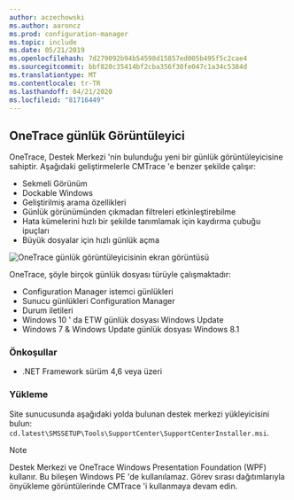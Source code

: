 ```yaml
---
author: aczechowski
ms.author: aaroncz
ms.prod: configuration-manager
ms.topic: include
ms.date: 05/21/2019
ms.openlocfilehash: 7d279092b94b54598d15857ed005b495f5c2cae4
ms.sourcegitcommit: bbf820c35414bf2cba356f30fe047c1a34c5384d
ms.translationtype: MT
ms.contentlocale: tr-TR
ms.lasthandoff: 04/21/2020
ms.locfileid: "81716449"
---
```

## <a name="onetrace-log-viewer"></a><a name="bkmk_onetrace"></a>OneTrace günlük Görüntüleyici

<!--3555962-->

OneTrace, Destek Merkezi 'nin bulunduğu yeni bir günlük görüntüleyicisine sahiptir. Aşağıdaki geliştirmelerle CMTrace 'e benzer şekilde çalışır:

- Sekmeli Görünüm
- Dockable Windows
- Geliştirilmiş arama özellikleri
- Günlük görünümünden çıkmadan filtreleri etkinleştirebilme
- Hata kümelerini hızlı bir şekilde tanımlamak için kaydırma çubuğu ipuçları
- Büyük dosyalar için hızlı günlük açma

![OneTrace günlük görüntüleyicisinin ekran görüntüsü](../../media/3555962-onetrace.png)

OneTrace, şöyle birçok günlük dosyası türüyle çalışmaktadır:

- Configuration Manager istemci günlükleri
- Sunucu günlükleri Configuration Manager
- Durum iletileri
- Windows 10 ' da ETW günlük dosyası Windows Update
- Windows 7 & Windows Update günlük dosyası Windows 8.1

### <a name="prerequisites"></a>Önkoşullar

- .NET Framework sürüm 4,6 veya üzeri

### <a name="install"></a>Yükleme

Site sunucusunda aşağıdaki yolda bulunan destek merkezi yükleyicisini bulun: `cd.latest\SMSSETUP\Tools\SupportCenter\SupportCenterInstaller.msi`.

> [!Note]  
> Destek Merkezi ve OneTrace Windows Presentation Foundation (WPF) kullanır. Bu bileşen Windows PE 'de kullanılamaz. Görev sırası dağıtımlarıyla önyükleme görüntülerinde CMTrace 'i kullanmaya devam edin.  
